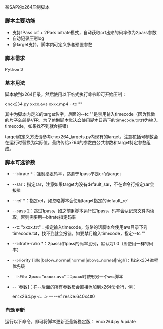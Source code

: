 某SAP的x264压制脚本

### 脚本主要功能

* 支持1Pass crf + 2Pass bitrate模式，自动获取crf出来的码率作为2pass参数
* 自动记录压制log
* 多target支持，脚本内可定义多套预置参数

### 脚本需求

Python 3

### 基本用法

脚本放到x264目录，然后使用以下格式执行命令即可开始压制：

encx264.py <target> xxxx.avs xxxx.mp4 <crf> --tc ""

其中<target>为脚本内定义的target名字，后面的--tc ""是禁用输入timecode（因为我做的片子全部是VFR，为了偷懒脚本默认会使用脚本目录下的timecode.txt作为输入timecode，如果找不到就会报错）

target的定义方法请参考encx264_targets.py内现有的target，注意花括号参数会在运行时替换为实际值。最终传给x264的参数由公共参数和target特定参数组成。

### 脚本可选参数

*  --bitrate *：强制指定码率，适用于1pass不是crf的target
*  --sar：指定sar，注意如果target内没有default_sar，不在命令行指定sar会报错
*  --ref *：指定ref，如忽略脚本会使用target指定的default_ref
*  --pass 2：跳过1pass，如之前用脚本运行过1pass，码率会从记录文件内读取，否则需要用--bitrate指定码率
*  --tc "xxxx.txt"：指定输入timecode，忽略的话脚本会使用avs目录下的timecode.txt，找不到就会报错。如要禁用输入timecode，指定--tc ""
*  --bitrate-ratio *：2pass和1pass的码率比例，默认为1.0（即使用一样的码率）
*  --priority [idle|below_normal|normal|above_normal|high]：指定x264进程优先级
*  --inFile-2pass "xxxxx.avs"：2pass时使用另一个avs脚本
*  -- [参数]：在--后面的所有参数都会直接添加到x264命令行，例：

    encx264.py <....> -- --vf resize:640x480
    
### 自动更新

运行以下命令，即可将脚本更新至最新稳定版：
    encx264.py !update
